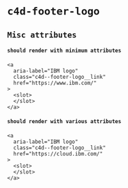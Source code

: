 # `c4d-footer-logo`

## `Misc attributes`

####   `should render with minimum attributes`

```
<a
  aria-label="IBM logo"
  class="c4d--footer-logo__link"
  href="https://www.ibm.com/"
>
  <slot>
  </slot>
</a>

```

####   `should render with various attributes`

```
<a
  aria-label="IBM logo"
  class="c4d--footer-logo__link"
  href="https://cloud.ibm.com/"
>
  <slot>
  </slot>
</a>

```


